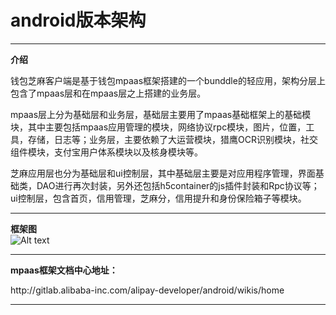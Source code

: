 # android版本架构
---
**介绍**<br/>
<p>钱包芝麻客户端是基于钱包mpaas框架搭建的一个bunddle的轻应用，架构分层上包含了mpaas层和在mpaas层之上搭建的业务层。</p>
<P>mpaas层上分为基础层和业务层，基础层主要用了mpaas基础框架上的基础模块，其中主要包括mpaas应用管理的模块，网络协议rpc模块，图片，位置，工具，存储，日志等；业务层，主要依赖了大运营模块，猎鹰OCR识别模块，社交组件模块，支付宝用户体系模块以及核身模块等。</p>
<p>芝麻应用层也分为基础层和ui控制层，其中基础层主要是对应用程序管理，界面基础类，DAO进行再次封装，另外还包括h5container的js插件封装和Rpc协议等；ui控制层，包含首页，信用管理，芝麻分，信用提升和身份保险箱子等模块。</p>

---
**框架图**<br/>
![Alt text](https://os.alipayobjects.com/rmsportal/mXYTpqntKuYAtxn.png "框架图")


---
**mpaas框架文档中心地址：**<br/>
<p>http://gitlab.alibaba-inc.com/alipay-developer/android/wikis/home</p>

- - -
